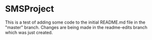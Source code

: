 # SMSProject

This is a test of adding some code to the initial README.md file in the "master" branch.
Changes are being made in the readme-edits branch which was just created.
